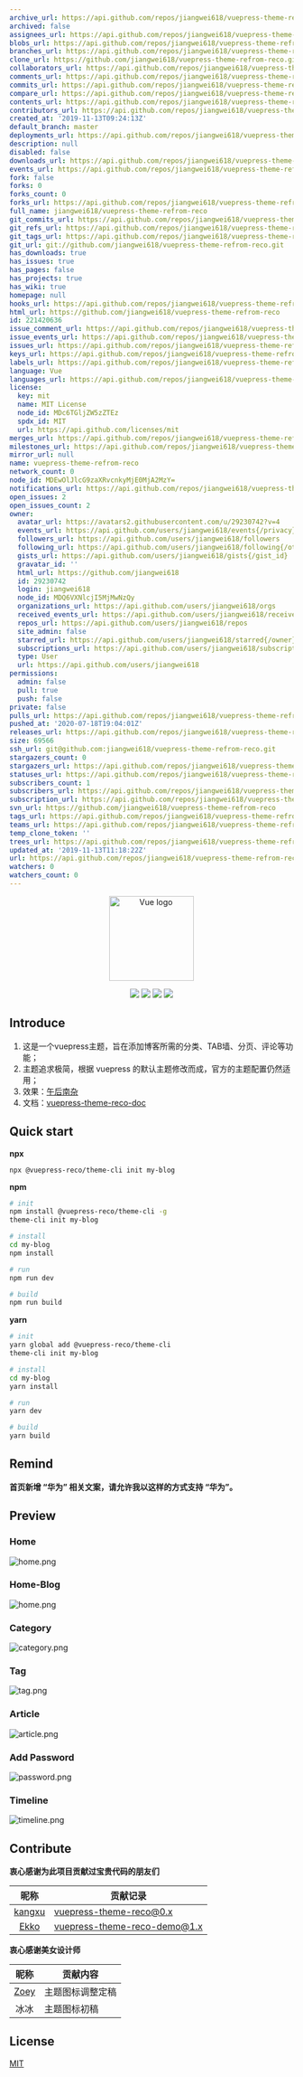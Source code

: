 ```yaml
---
archive_url: https://api.github.com/repos/jiangwei618/vuepress-theme-refrom-reco/{archive_format}{/ref}
archived: false
assignees_url: https://api.github.com/repos/jiangwei618/vuepress-theme-refrom-reco/assignees{/user}
blobs_url: https://api.github.com/repos/jiangwei618/vuepress-theme-refrom-reco/git/blobs{/sha}
branches_url: https://api.github.com/repos/jiangwei618/vuepress-theme-refrom-reco/branches{/branch}
clone_url: https://github.com/jiangwei618/vuepress-theme-refrom-reco.git
collaborators_url: https://api.github.com/repos/jiangwei618/vuepress-theme-refrom-reco/collaborators{/collaborator}
comments_url: https://api.github.com/repos/jiangwei618/vuepress-theme-refrom-reco/comments{/number}
commits_url: https://api.github.com/repos/jiangwei618/vuepress-theme-refrom-reco/commits{/sha}
compare_url: https://api.github.com/repos/jiangwei618/vuepress-theme-refrom-reco/compare/{base}...{head}
contents_url: https://api.github.com/repos/jiangwei618/vuepress-theme-refrom-reco/contents/{+path}
contributors_url: https://api.github.com/repos/jiangwei618/vuepress-theme-refrom-reco/contributors
created_at: '2019-11-13T09:24:13Z'
default_branch: master
deployments_url: https://api.github.com/repos/jiangwei618/vuepress-theme-refrom-reco/deployments
description: null
disabled: false
downloads_url: https://api.github.com/repos/jiangwei618/vuepress-theme-refrom-reco/downloads
events_url: https://api.github.com/repos/jiangwei618/vuepress-theme-refrom-reco/events
fork: false
forks: 0
forks_count: 0
forks_url: https://api.github.com/repos/jiangwei618/vuepress-theme-refrom-reco/forks
full_name: jiangwei618/vuepress-theme-refrom-reco
git_commits_url: https://api.github.com/repos/jiangwei618/vuepress-theme-refrom-reco/git/commits{/sha}
git_refs_url: https://api.github.com/repos/jiangwei618/vuepress-theme-refrom-reco/git/refs{/sha}
git_tags_url: https://api.github.com/repos/jiangwei618/vuepress-theme-refrom-reco/git/tags{/sha}
git_url: git://github.com/jiangwei618/vuepress-theme-refrom-reco.git
has_downloads: true
has_issues: true
has_pages: false
has_projects: true
has_wiki: true
homepage: null
hooks_url: https://api.github.com/repos/jiangwei618/vuepress-theme-refrom-reco/hooks
html_url: https://github.com/jiangwei618/vuepress-theme-refrom-reco
id: 221420636
issue_comment_url: https://api.github.com/repos/jiangwei618/vuepress-theme-refrom-reco/issues/comments{/number}
issue_events_url: https://api.github.com/repos/jiangwei618/vuepress-theme-refrom-reco/issues/events{/number}
issues_url: https://api.github.com/repos/jiangwei618/vuepress-theme-refrom-reco/issues{/number}
keys_url: https://api.github.com/repos/jiangwei618/vuepress-theme-refrom-reco/keys{/key_id}
labels_url: https://api.github.com/repos/jiangwei618/vuepress-theme-refrom-reco/labels{/name}
language: Vue
languages_url: https://api.github.com/repos/jiangwei618/vuepress-theme-refrom-reco/languages
license:
  key: mit
  name: MIT License
  node_id: MDc6TGljZW5zZTEz
  spdx_id: MIT
  url: https://api.github.com/licenses/mit
merges_url: https://api.github.com/repos/jiangwei618/vuepress-theme-refrom-reco/merges
milestones_url: https://api.github.com/repos/jiangwei618/vuepress-theme-refrom-reco/milestones{/number}
mirror_url: null
name: vuepress-theme-refrom-reco
network_count: 0
node_id: MDEwOlJlcG9zaXRvcnkyMjE0MjA2MzY=
notifications_url: https://api.github.com/repos/jiangwei618/vuepress-theme-refrom-reco/notifications{?since,all,participating}
open_issues: 2
open_issues_count: 2
owner:
  avatar_url: https://avatars2.githubusercontent.com/u/29230742?v=4
  events_url: https://api.github.com/users/jiangwei618/events{/privacy}
  followers_url: https://api.github.com/users/jiangwei618/followers
  following_url: https://api.github.com/users/jiangwei618/following{/other_user}
  gists_url: https://api.github.com/users/jiangwei618/gists{/gist_id}
  gravatar_id: ''
  html_url: https://github.com/jiangwei618
  id: 29230742
  login: jiangwei618
  node_id: MDQ6VXNlcjI5MjMwNzQy
  organizations_url: https://api.github.com/users/jiangwei618/orgs
  received_events_url: https://api.github.com/users/jiangwei618/received_events
  repos_url: https://api.github.com/users/jiangwei618/repos
  site_admin: false
  starred_url: https://api.github.com/users/jiangwei618/starred{/owner}{/repo}
  subscriptions_url: https://api.github.com/users/jiangwei618/subscriptions
  type: User
  url: https://api.github.com/users/jiangwei618
permissions:
  admin: false
  pull: true
  push: false
private: false
pulls_url: https://api.github.com/repos/jiangwei618/vuepress-theme-refrom-reco/pulls{/number}
pushed_at: '2020-07-18T19:04:01Z'
releases_url: https://api.github.com/repos/jiangwei618/vuepress-theme-refrom-reco/releases{/id}
size: 69566
ssh_url: git@github.com:jiangwei618/vuepress-theme-refrom-reco.git
stargazers_count: 0
stargazers_url: https://api.github.com/repos/jiangwei618/vuepress-theme-refrom-reco/stargazers
statuses_url: https://api.github.com/repos/jiangwei618/vuepress-theme-refrom-reco/statuses/{sha}
subscribers_count: 1
subscribers_url: https://api.github.com/repos/jiangwei618/vuepress-theme-refrom-reco/subscribers
subscription_url: https://api.github.com/repos/jiangwei618/vuepress-theme-refrom-reco/subscription
svn_url: https://github.com/jiangwei618/vuepress-theme-refrom-reco
tags_url: https://api.github.com/repos/jiangwei618/vuepress-theme-refrom-reco/tags
teams_url: https://api.github.com/repos/jiangwei618/vuepress-theme-refrom-reco/teams
temp_clone_token: ''
trees_url: https://api.github.com/repos/jiangwei618/vuepress-theme-refrom-reco/git/trees{/sha}
updated_at: '2019-11-13T11:18:22Z'
url: https://api.github.com/repos/jiangwei618/vuepress-theme-refrom-reco
watchers: 0
watchers_count: 0
---
```


<p align="center"><a href="https://vuejs.org" target="_blank" rel="noopener noreferrer"><img width="150" src="https://raw.githubusercontent.com/None/vuepress-theme-refrom-reco/master/images/icon_vuepress_reco.png" alt="Vue logo"></a></p>

<p align="center">
<img src="https://img.shields.io/badge/vuepress-1.0.3-brightgreen.svg">
<img src="https://img.shields.io/badge/leancloud--storage-3.13.0-orange.svg">
<img src="https://img.shields.io/badge/valine-1.3.6-blue.svg">
<img src="https://img.shields.io/badge/vue--click--outside-1.0.7-blue.svg">

</p>

## Introduce

1. 这是一个vuepress主题，旨在添加博客所需的分类、TAB墙、分页、评论等功能；
2. 主题追求极简，根据 vuepress 的默认主题修改而成，官方的主题配置仍然适用；
3. 效果：[午后南杂](https://www.recoluan.com) 
4. 文档：[vuepress-theme-reco-doc](https://vuepress-theme-reco.recoluan.com)

## Quick start

**npx**

```
npx @vuepress-reco/theme-cli init my-blog
```

**npm**

```bash
# init
npm install @vuepress-reco/theme-cli -g
theme-cli init my-blog

# install
cd my-blog
npm install

# run
npm run dev

# build
npm run build
```

**yarn**

```bash
# init
yarn global add @vuepress-reco/theme-cli
theme-cli init my-blog

# install
cd my-blog
yarn install

# run
yarn dev

# build
yarn build
```

## Remind

**首页新增 “华为” 相关文案，请允许我以这样的方式支持 “华为”。**

## Preview

### Home
![home.png](https://raw.githubusercontent.com/None/vuepress-theme-refrom-reco/master/images/1.png)

### Home-Blog
![home.png](https://raw.githubusercontent.com/None/vuepress-theme-refrom-reco/master/images/home-blog.png)


### Category
![category.png](https://raw.githubusercontent.com/None/vuepress-theme-refrom-reco/master/images/2.png)


### Tag
![tag.png](https://raw.githubusercontent.com/None/vuepress-theme-refrom-reco/master/images/3.png)


### Article
![article.png](https://raw.githubusercontent.com/None/vuepress-theme-refrom-reco/master/images/4.png)

### Add Password

![password.png](https://raw.githubusercontent.com/None/vuepress-theme-refrom-reco/master/images/5.png)

### Timeline

![timeline.png](https://raw.githubusercontent.com/None/vuepress-theme-refrom-reco/master/images/6.png)

## Contribute

**衷心感谢为此项目贡献过宝贵代码的朋友们**

|昵称|贡献记录|
|:-:|-|
|[kangxu](https://github.com/kangxukangxu)|[vuepress-theme-reco@0.x](https://github.com/recoluan/vuepress-theme-reco/commit/ec7426a88d50cf8d9f90a7ad9b731a10da7f438b)|
|[Ekko](https://github.com/danranVm)|[vuepress-theme-reco-demo@1.x](https://github.com/recoluan/vuepress-theme-reco-demo/commit/6d2bbe919e7f6564b8c8173558d197e38e024dc5)|

**衷心感谢美女设计师**

|昵称|贡献内容|
|:-:|-|
|[Zoey]()|主题图标调整定稿|
|冰冰|主题图标初稿|

## License
[MIT](https://github.com/recoluan/vuepress-theme-reco/blob/master/LICENSE)
